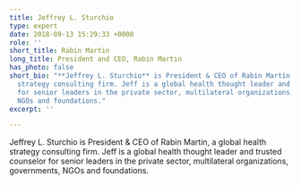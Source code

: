 ```yaml
---
title: Jeffrey L. Sturchio
type: expert
date: 2018-09-13 15:29:33 +0000
role: ''
short_title: Rabin Martin
long_title: President and CEO, Rabin Martin
has_photo: false
short_bio: "**Jeffrey L. Sturchio** is President & CEO of Rabin Martin, a global health
  strategy consulting firm. Jeff is a global health thought leader and trusted counselor
  for senior leaders in the private sector, multilateral organizations, governments,
  NGOs and foundations."
excerpt: ''

---
```

Jeffrey L. Sturchio is President & CEO of Rabin Martin, a global health strategy consulting firm. Jeff is a global health thought leader and trusted counselor for senior leaders in the private sector, multilateral organizations, governments, NGOs and foundations.